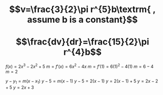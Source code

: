 # $$v=\frac{3}{2}\pi r^{5}b\textrm{ , assume b is a constant}$$
# $$\frac{dv}{dr}=\frac{15}{2}\pi r^{4}b$$
$f(x)=2x^3-2x^2+5$
$m=f'(x)=6x^2-4x$
$m=f'(1)=6(1)^2-4(1)$
$m=6-4$
$m=2$

$y-y_1=m(x-x_1)$
$y-5=m(x-1)$
$y-5=2(x-1)$
$y=2(x-1)+5$
$y=2x-2+5$
$y=2x+3$
